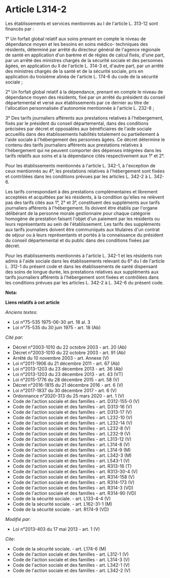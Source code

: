 # Article L314-2

Les établissements et services mentionnés au I de l'article L. 313-12 sont financés par : 

1° Un forfait global relatif aux soins prenant en compte le niveau de dépendance moyen et les besoins en soins médico-
techniques des résidents, déterminé par arrêté du directeur général de l'agence régionale de santé en application d'un barème
et de règles de calcul fixés, d'une part, par un arrêté des ministres chargés de la sécurité sociale et des personnes âgées,
en application du II de l'article L. 314-3 et, d'autre part, par un arrêté des ministres chargés de la santé et de la
sécurité sociale, pris en application du troisième alinéa de l'article L. 174-6 du code de la sécurité sociale ; 

2° Un forfait global relatif à la dépendance, prenant en compte le niveau de dépendance moyen des résidents, fixé par un
arrêté du président du conseil départemental et versé aux établissements par ce dernier au titre de l'allocation
personnalisée d'autonomie mentionnée à l'article L. 232-8 ; 

3° Des tarifs journaliers afférents aux prestations relatives à l'hébergement, fixés par le président du conseil
départemental, dans des conditions précisées par décret et opposables aux bénéficiaires de l'aide sociale accueillis dans des
établissements habilités totalement ou partiellement à l'aide sociale à l'hébergement des personnes âgées. Ce décret
détermine le contenu des tarifs journaliers afférents aux prestations relatives à l'hébergement qui ne peuvent comporter des
dépenses intégrées dans les tarifs relatifs aux soins et à la dépendance cités respectivement aux 1° et 2°. 

Pour les établissements mentionnés à l'article L. 342-1, à l'exception de ceux mentionnés au 4°, les prestations relatives à
l'hébergement sont fixées et contrôlées dans les conditions prévues par les articles L. 342-2 à L. 342-6. 

Les tarifs correspondant à des prestations complémentaires et librement acceptées et acquittées par les résidents, à la
condition qu'elles ne relèvent pas des tarifs cités aux 1°, 2° et 3°, constituent des suppléments aux tarifs journaliers
afférents à l'hébergement. Ils doivent être établis par l'organe délibérant de la personne morale gestionnaire pour chaque
catégorie homogène de prestation faisant l'objet d'un paiement par les résidents ou leurs représentants au sein de
l'établissement. Les tarifs des suppléments aux tarifs journaliers doivent être communiqués aux titulaires d'un contrat de
séjour ou à leurs représentants et portés à la connaissance du président du conseil départemental et du public dans des
conditions fixées par décret. 

Pour les établissements mentionnés à l'article L. 342-1 et les résidents non admis à l'aide sociale dans les établissements
relevant du 6° du I de l'article L. 312-1 du présent code et dans les établissements de santé dispensant des soins de longue
durée, les prestations relatives aux suppléments aux tarifs journaliers afférents à l'hébergement sont fixées et contrôlées
dans les conditions prévues par les articles L. 342-2 à L. 342-6 du présent code.

**Nota:**



**Liens relatifs à cet article**

_Anciens textes_:

  - Loi n°75-535 1975-06-30 art. 18 al. 3
  - Loi n°75-535 du 30 juin 1975 - art. 18 (Ab)

_Cité par_:

  - Décret n°2003-1010 du 22 octobre 2003 - art. 20 (Ab)
  - Décret n°2003-1010 du 22 octobre 2003 - art. 91 (Ab)
  - Arrêté du 10 novembre 2003 - art. Annexe (V)
  - Loi n°2011-1906 du 21 décembre 2011 - art. 67 (Ab)
  - Loi n°2013-1203 du 23 décembre 2013 - art. 36 (Ab)
  - Loi n°2013-1203 du 23 décembre 2013 - art. 43 (VT)
  - Loi n°2015-1776 du 28 décembre 2015 - art. 58 (V)
  - Décret n°2016-1815 du 21 décembre 2016 - art. 6 (V)
  - Loi n°2017-1837 du 30 décembre 2017 - art. 6 (V)
  - Ordonnance n°2020-313 du 25 mars 2020 - art. 1 (V)
  - Code de l'action sociale et des familles - art. D312-155-0 (V)
  - Code de l'action sociale et des familles - art. D313-16 (V)
  - Code de l'action sociale et des familles - art. D313-17 (V)
  - Code de l'action sociale et des familles - art. L232-10 (V)
  - Code de l'action sociale et des familles - art. L232-14 (V)
  - Code de l'action sociale et des familles - art. L232-8 (V)
  - Code de l'action sociale et des familles - art. L232-9 (V)
  - Code de l'action sociale et des familles - art. L313-12 (V)
  - Code de l'action sociale et des familles - art. L314-8 (V)
  - Code de l'action sociale et des familles - art. L314-9 (M)
  - Code de l'action sociale et des familles - art. L342-3 (M)
  - Code de l'action sociale et des familles - art. L543-1 (V)
  - Code de l'action sociale et des familles - art. R313-16 (T)
  - Code de l'action sociale et des familles - art. R313-30-4 (V)
  - Code de l'action sociale et des familles - art. R314-158 (V)
  - Code de l'action sociale et des familles - art. R314-173 (V)
  - Code de l'action sociale et des familles - art. R314-3 (VD)
  - Code de l'action sociale et des familles - art. R314-90 (VD)
  - Code de la sécurité sociale. - art. L133-4-4 (V)
  - Code de la sécurité sociale. - art. L162-31-1 (M)
  - Code de la sécurité sociale. - art. R174-9 (VD)

_Modifié par_:

  - Loi n°2013-403 du 17 mai 2013 - art. 1 (V)

_Cite_:

  - Code de la sécurité sociale. - art. L174-6 (M)
  - Code de l'action sociale et des familles - art. L312-1 (V)
  - Code de l'action sociale et des familles - art. L314-3 (V)
  - Code de l'action sociale et des familles - art. L342-1 (V)
  - Code de l'action sociale et des familles - art. L342-2 (V)
